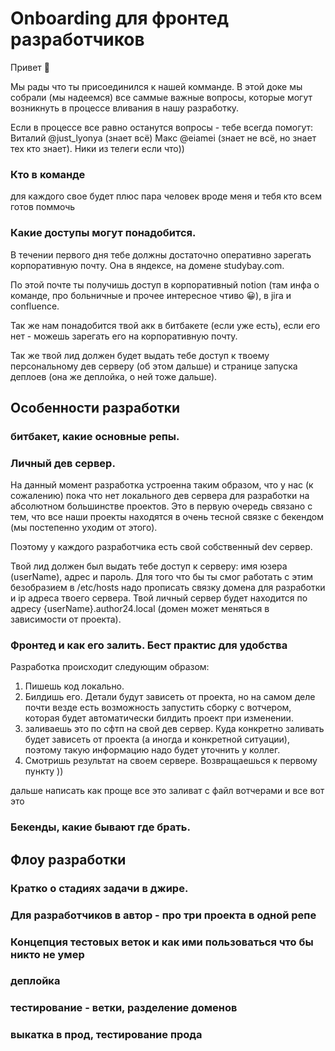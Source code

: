 # Onboarding для фронтед разработчиков

Привет 🙌

Мы рады что ты присоединился к нашей комманде. В этой доке мы собрали (мы надеемся) все саммые
важные вопросы, которые могут возникнуть в процессе вливания в нашу разработку.

Если в процессе все равно останутся вопросы - тебе всегда помогут: Виталий @just_lyonya (знает всё) 
Макс @eiamei (знает не всё, но знает тех кто знает). Ники из телеги если что))

### Кто в команде
для каждого свое будет плюс пара человек вроде меня и тебя кто всем готов поммочь
### Какие доступы могут понадобится.
В течении первого дня тебе должны достаточно оперативно зарегать корпоративную почту.
Она в яндексе, на домене studybay.com.

По этой почте ты получишь доступ в корпоративный notion (там инфа о команде, про больничные 
и прочее интересное чтиво 😀), в jira и confluence.

Так же нам понадобится твой акк в битбакете (если уже есть), если его нет - можешь зарегать
его на корпоративную почту.

Так же твой лид должен будет выдать тебе доступ к твоему персональному дев серверу
(об этом дальше) и странице запуска деплоев (она же деплойка, о ней тоже дальше).

## Особенности разработки
### битбакет, какие основные репы.
### Личный дев сервер.
На данный момент разработка устроенна таким образом, что у нас (к сожалению) пока что нет локального
дев сервера для разработки на абсолютном большинстве проектов. Это в первую очередь связано с тем,
что все наши проекты находятся в очень тесной связке с бекендом (мы постепенно уходим от этого).

Поэтому у каждого разработчика есть свой собственный dev сервер.

Твой лид должен был выдать тебе доступ к серверу: имя юзера (userName), адрес и пароль. Для того что бы
ты смог работать с этим безобразием в /etc/hosts надо прописать связку домена для разработки
и ip адреса твоего сервера. Твой личный сервер будет находится по адресу {userName}.author24.local
(домен может меняться в зависимости от проекта).

### Фронтед и как его залить. Бест практис для удобства

Разработка происходит следующим образом:
1. Пишешь код локально.
2. Билдишь его. Детали будут зависеть от проекта, но на самом деле почти везде есть возможность запустить
сборку с вотчером, которая будет автоматически билдить проект при изменении.
3. заливаешь это по сфтп на свой дев сервер. Куда конкретно заливать будет зависеть от проекта (а иногда и конкретной
ситуации), поэтому такую информацию надо будет уточнить у коллег.
4. Смотришь результат на своем сервере. Возвращаешься к первому пункту ))

дальше написать как проще все это заливат с файл вотчерами и все вот это


### Бекенды, какие бывают где брать.
## Флоу разработки
### Кратко о стадиях задачи в джире.
### Для разработчиков в автор - про три проекта в одной репе
### Концепция тестовых веток и как ими пользоваться что бы никто не умер
### деплойка
### тестирование - ветки, разделение доменов
### выкатка в прод, тестирование прода